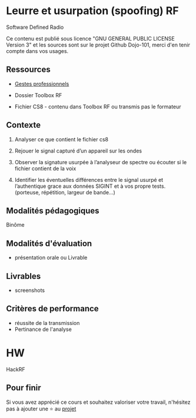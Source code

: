 # Leurre et usurpation (spoofing) RF

Software Defined Radio 

Ce contenu est publié sous licence "GNU GENERAL PUBLIC LICENSE Version 3" et les sources sont sur le projet Github Dojo-101, merci d'en tenir compte dans vos usages.


## Ressources


* [Gestes professionnels](https://github.com/Aif4thah/Dojo-101)

* Dossier Toolbox RF

* Fichier CS8 - contenu dans Toolbox RF ou transmis pas le formateur


## Contexte

1. Analyser ce que contient le fichier cs8

2. Rejouer le signal capturé d’un appareil sur les ondes

3. Observer la signature usurpée à l’analyseur de spectre ou écouter si le fichier contient de la voix

4. Identifier les éventuelles différences entre le signal usurpé et l’authentique grace aux données SIGINT et à vos propre tests. (porteuse, répétition, largeur de bande…)


## Modalités pédagogiques

Binôme

## Modalités d'évaluation

* présentation orale ou Livrable

## Livrables

* screenshots

## Critères de performance

* réussite de la transmission
* Pertinance de l'analyse

# HW

HackRF

## Pour finir

Si vous avez apprécié ce cours et souhaitez valoriser votre travail, n'hésitez pas à ajouter une ⭐ au [projet](https://github.com/Aif4thah/Dojo-101)